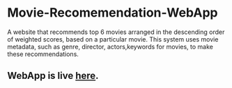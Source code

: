 # Movie-Recomemendation-WebApp
A website that recommends top 6 movies arranged in the
descending order of weighted scores, based on a particular movie. This system
uses movie metadata, such as genre, director, actors,keywords for movies, to
make these recommendations.

## WebApp is live [here](https://movie-recommend-system-rishu.herokuapp.com/).
